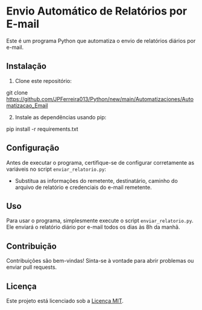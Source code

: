 # Envio Automático de Relatórios por E-mail

Este é um programa Python que automatiza o envio de relatórios diários por e-mail.

## Instalação

1. Clone este repositório:

git clone  https://github.com/JPFerreira013/Python/new/main/Automatizaciones/Automatizacao_Email


2. Instale as dependências usando pip:

pip install -r requirements.txt

## Configuração

Antes de executar o programa, certifique-se de configurar corretamente as variáveis no script `enviar_relatorio.py`:

- Substitua as informações do remetente, destinatário, caminho do arquivo de relatório e credenciais do e-mail remetente.

## Uso

Para usar o programa, simplesmente execute o script `enviar_relatorio.py`. Ele enviará o relatório diário por e-mail todos os dias às 8h da manhã.

## Contribuição

Contribuições são bem-vindas! Sinta-se à vontade para abrir problemas ou enviar pull requests.

## Licença

Este projeto está licenciado sob a [Licença MIT](https://opensource.org/licenses/MIT).
